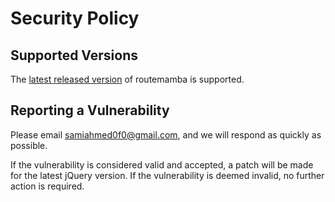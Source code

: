 # Security Policy

## Supported Versions

The [latest released version](https://github.com/rezwanahmodsami/routemamba/releases) of routemamba is supported.

## Reporting a Vulnerability

Please email samiahmed0f0@gmail.com, and we will respond as quickly as possible.

If the vulnerability is considered valid and accepted, a patch will be made for the latest jQuery version.
If the vulnerability is deemed invalid, no further action is required.
